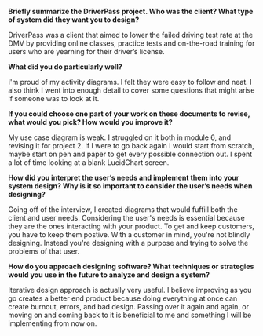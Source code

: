 **Briefly summarize the DriverPass project. Who was the client? What type of system did they want you to design?**

DriverPass was a client that aimed to lower the failed driving test rate at the DMV by providing online classes, practice tests and on-the-road training for users who are yearning for their driver’s license.

**What did you do particularly well?**

I'm proud of my activity diagrams. I felt they were easy to follow and neat. I also think I went into enough detail to cover some questions that might arise if someone was to look at it.

**If you could choose one part of your work on these documents to revise, what would you pick? How would you improve it?**

My use case diagram is weak. I struggled on it both in module 6, and revising it for project 2. If I were to go back again I would start from scratch, maybe start on pen and paper to get every possible connection out. I spent a lot of time looking at a blank LucidChart screen.

**How did you interpret the user’s needs and implement them into your system design? Why is it so important to consider the user’s needs when designing?**

Going off of the interview, I created diagrams that would fuffill both the client and user needs. Considering the user's needs is essential because they are the ones interacting with your product. To get and keep customers, you have to keep them postive. With a customer in mind, you're not blindly designing. Instead you're designing with a purpose and trying to solve the problems of that user.

**How do you approach designing software? What techniques or strategies would you use in the future to analyze and design a system?**

Iterative design approach is actually very useful. I believe improving as you go creates a better end product because doing everything at once can create burnout, errors, and bad design. Passing over it again and again, or moving on and coming back to it is beneficial to me and something I will be implementing from now on.
